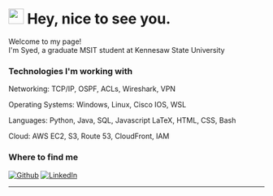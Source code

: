 <h1><img src="https://emojis.slackmojis.com/emojis/images/1531849430/4246/blob-sunglasses.gif?1531849430" width="30"/> Hey, nice to see you.</h1>


<p>Welcome to my page! </br> I'm Syed, a graduate MSIT student at Kennesaw State University </p>
<h3>Technologies I'm working with</h3>

<p>Networking: TCP/IP, OSPF, ACLs, Wireshark, VPN</p>
<p>Operating Systems: Windows, Linux, Cisco IOS, WSL</p>
<p>Languages: Python, Java, SQL, Javascript LaTeX, HTML, CSS, Bash</p>
<p>Cloud: AWS EC2, S3, Route 53, CloudFront, IAM</p>

<h3>Where to find me</h3>
<p><a href="https://github.com/sahmed45" target="_blank"><img alt="Github" src="https://img.shields.io/badge/GitHub-%2312100E.svg?&style=for-the-badge&logo=Github&logoColor=white" /></a> <a href="https://www.linkedin.com/in/syed-a-ahmed-" target="_blank"><img alt="LinkedIn" src="https://img.shields.io/badge/linkedin-%230077B5.svg?&style=for-the-badge&logo=linkedin&logoColor=white" /></a> 
</p>

------------


